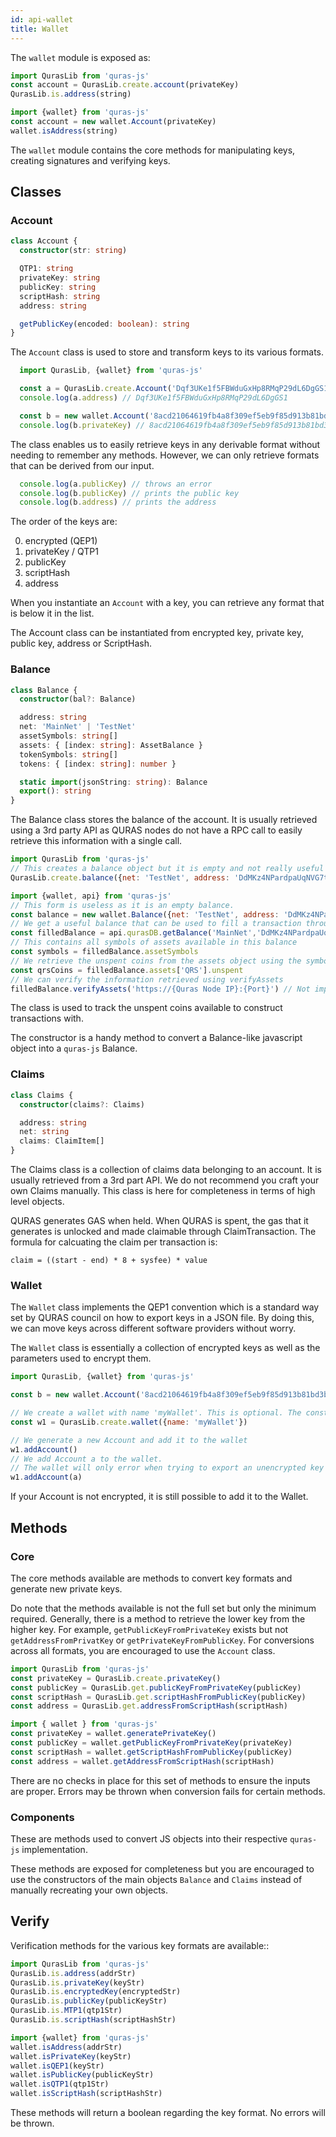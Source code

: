 ```yaml
---
id: api-wallet
title: Wallet
---
```


The `wallet` module is exposed as:

```js
import QurasLib from 'quras-js'
const account = QurasLib.create.account(privateKey)
QurasLib.is.address(string)

import {wallet} from 'quras-js'
const account = new wallet.Account(privateKey)
wallet.isAddress(string)
```

The `wallet` module contains the core methods for manipulating keys, creating signatures and verifying keys.

## Classes
### Account

```ts
class Account {
  constructor(str: string)

  QTP1: string
  privateKey: string
  publicKey: string
  scriptHash: string
  address: string

  getPublicKey(encoded: boolean): string
}
```

The `Account` class is used to store and transform keys to its various formats.

```js
  import QurasLib, {wallet} from 'quras-js'

  const a = QurasLib.create.Account('Dqf3UKe1f5FBWduGxHp8RMqP29dL6DgGS1')
  console.log(a.address) // Dqf3UKe1f5FBWduGxHp8RMqP29dL6DgGS1

  const b = new wallet.Account('8acd21064619fb4a8f309ef5eb9f85d913b81bd3b0894962e2974ba3bf821ca6')
  console.log(b.privateKey) // 8acd21064619fb4a8f309ef5eb9f85d913b81bd3b0894962e2974ba3bf821ca6
```

The class enables us to easily retrieve keys in any derivable format without needing to remember any methods. However, we can only retrieve formats that can be derived from our input.

```js
  console.log(a.publicKey) // throws an error
  console.log(b.publicKey) // prints the public key
  console.log(b.address) // prints the address
```

The order of the keys are:

0. encrypted (QEP1)
1. privateKey / QTP1
2. publicKey
3. scriptHash
4. address

When you instantiate an `Account` with a key, you can retrieve any format that is below it in the list.

The Account class can be instantiated from encrypted key, private key, public key, address or ScriptHash.

### Balance

```ts
class Balance {
  constructor(bal?: Balance)

  address: string
  net: 'MainNet' | 'TestNet'
  assetSymbols: string[]
  assets: { [index: string]: AssetBalance }
  tokenSymbols: string[]
  tokens: { [index: string]: number }

  static import(jsonString: string): Balance
  export(): string
}
```

The Balance class stores the balance of the account. It is usually retrieved using a 3rd party API as QURAS nodes do not have a RPC call to easily retrieve this information with a single call.

```js
import QurasLib from 'quras-js'
// This creates a balance object but it is empty and not really useful
QurasLib.create.balance({net: 'TestNet', address: 'DdMKz4NPardpaUqNVG7tfj9PgDNoD9zr9c'})

import {wallet, api} from 'quras-js'
// This form is useless as it is an empty balance.
const balance = new wallet.Balance({net: 'TestNet', address: 'DdMKz4NPardpaUqNVG7tfj9PgDNoD9zr9c'})
// We get a useful balance that can be used to fill a transaction through api.qurasDB
const filledBalance = api.qurasDB.getBalance('MainNet','DdMKz4NPardpaUqNVG7tfj9PgDNoD9zr9c')
// This contains all symbols of assets available in this balance
const symbols = filledBalance.assetSymbols
// We retrieve the unspent coins from the assets object using the symbol
const qrsCoins = filledBalance.assets['QRS'].unspent
// We can verify the information retrieved using verifyAssets
filledBalance.verifyAssets('https://{Quras Node IP}:{Port}') // Not implemented.
```

The class is used to track the unspent coins available to construct transactions with.

The constructor is a handy method to convert a Balance-like javascript object into a `quras-js` Balance.

### Claims

```ts
class Claims {
  constructor(claims?: Claims)

  address: string
  net: string
  claims: ClaimItem[]
}
```

The Claims class is a collection of claims data belonging to an account. It is usually retrieved from a 3rd part API. We do not recommend you craft your own Claims manually. This class is here for completeness in terms of high level objects.

QURAS generates GAS when held. When QURAS is spent, the gas that it generates is unlocked and made claimable through ClaimTransaction. The formula for calcuating the claim per transaction is:

    claim = ((start - end) * 8 + sysfee) * value

### Wallet

The `Wallet` class implements the QEP1 convention which is a standard way set by QURAS council on how to export keys in a JSON file. By doing this, we can move keys across different software providers without worry.

The `Wallet` class is essentially a collection of encrypted keys as well as the parameters used to encrypt them.

```js
import QurasLib, {wallet} from 'quras-js'

const b = new wallet.Account('8acd21064619fb4a8f309ef5eb9f85d913b81bd3b0894962e2974ba3bf821ca6')

// We create a wallet with name 'myWallet'. This is optional. The constructor is fine with no arguments.
const w1 = QurasLib.create.wallet({name: 'myWallet'})

// We generate a new Account and add it to the wallet
w1.addAccount()
// We add Account a to the wallet.
// The wallet will only error when trying to export an unencrypted key but does not prevent you from adding it.
w1.addAccount(a)
```

If your Account is not encrypted, it is still possible to add it to the Wallet.

## Methods

### Core

The core methods available are methods to convert key formats and generate new private keys.

Do note that the methods available is not the full set but only the minimum required. Generally, there is a method to retrieve the lower key from the higher key. For example, `getPublicKeyFromPrivateKey` exists but not `getAddressFromPrivatKey` or `getPrivateKeyFromPublicKey`. For conversions across all formats, you are encouraged to use the `Account` class.

```js
import QurasLib from 'quras-js'
const privateKey = QurasLib.create.privateKey()
const publicKey = QurasLib.get.publicKeyFromPrivateKey(publicKey)
const scriptHash = QurasLib.get.scriptHashFromPublicKey(publicKey)
const address = QurasLib.get.addressFromScriptHash(scriptHash)

import { wallet } from 'quras-js'
const privateKey = wallet.generatePrivateKey()
const publicKey = wallet.getPublicKeyFromPrivateKey(privateKey)
const scriptHash = wallet.getScriptHashFromPublicKey(publicKey)
const address = wallet.getAddressFromScriptHash(scriptHash)
```

There are no checks in place for this set of methods to ensure the inputs are proper. Errors may be thrown when conversion fails for certain methods.

### Components

These are methods used to convert JS objects into their respective `quras-js` implementation.

These methods are exposed for completeness but you are encouraged to use the constructors of the main objects `Balance` and `Claims` instead of manually recreating your own objects.

## Verify

Verification methods for the various key formats are available::

```js
import QurasLib from 'quras-js'
QurasLib.is.address(addrStr)
QurasLib.is.privateKey(keyStr)
QurasLib.is.encryptedKey(encryptedStr)
QurasLib.is.publicKey(publicKeyStr)
QurasLib.is.MTP1(qtp1Str)
QurasLib.is.scriptHash(scriptHashStr)

import {wallet} from 'quras-js'
wallet.isAddress(addrStr)
wallet.isPrivateKey(keyStr)
wallet.isQEP1(keyStr)
wallet.isPublicKey(publicKeyStr)
wallet.isQTP1(qtp1Str)
wallet.isScriptHash(scriptHashStr)
```

These methods will return a boolean regarding the key format. No errors will be thrown.
